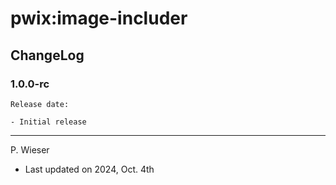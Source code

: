 # pwix:image-includer

## ChangeLog

### 1.0.0-rc

    Release date: 

    - Initial release

---
P. Wieser
- Last updated on 2024, Oct. 4th
